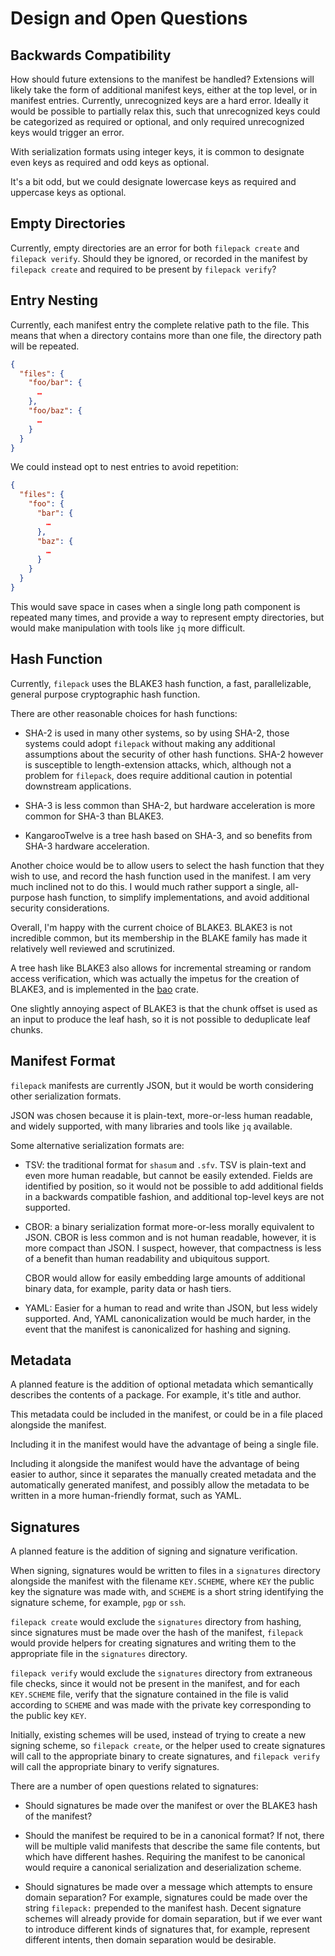 Design and Open Questions
=========================

Backwards Compatibility
-----------------------

How should future extensions to the manifest be handled? Extensions will likely
take the form of additional manifest keys, either at the top level, or in
manifest entries. Currently, unrecognized keys are a hard error. Ideally it
would be possible to partially relax this, such that unrecognized keys could be
categorized as required or optional, and only required unrecognized keys would
trigger an error.

With serialization formats using integer keys, it is common to designate even
keys as required and odd keys as optional.

It's a bit odd, but we could designate lowercase keys as required and uppercase
keys as optional.

Empty Directories
-----------------

Currently, empty directories are an error for both `filepack create` and
`filepack verify`. Should they be ignored, or recorded in the manifest by
`filepack create` and required to be present by `filepack verify`?

Entry Nesting
-------------

Currently, each manifest entry the complete relative path to the file. This
means that when a directory contains more than one file, the directory path
will be repeated.

```json
{
  "files": {
    "foo/bar": {
      …
    },
    "foo/baz": {
      …
    }
  }
}
```

We could instead opt to nest entries to avoid repetition:

```json
{
  "files": {
    "foo": {
      "bar": {
        …
      },
      "baz": {
        …
      }
    }
  }
}
```

This would save space in cases when a single long path component is repeated
many times, and provide a way to represent empty directories, but would make
manipulation with tools like `jq` more difficult.

Hash Function
-------------

Currently, `filepack` uses the BLAKE3 hash function, a fast, parallelizable,
general purpose cryptographic hash function.

There are other reasonable choices for hash functions:

- SHA-2 is used in many other systems, so by using SHA-2, those systems could
  adopt `filepack` without making any additional assumptions about the security
  of other hash functions. SHA-2 however is susceptible to length-extension
  attacks, which, although not a problem for `filepack`, does require
  additional caution in potential downstream applications.

- SHA-3 is less common than SHA-2, but hardware acceleration is more common for
  SHA-3 than BLAKE3.

- KangarooTwelve is a tree hash based on SHA-3, and so benefits from SHA-3
  hardware acceleration.

Another choice would be to allow users to select the hash function that they
wish to use, and record the hash function used in the manifest. I am very much
inclined not to do this. I would much rather support a single, all-purpose hash
function, to simplify implementations, and avoid additional security
considerations.

Overall, I'm happy with the current choice of BLAKE3. BLAKE3 is not incredible
common, but its membership in the BLAKE family has made it relatively well
reviewed and scrutinized.

A tree hash like BLAKE3 also allows for incremental streaming or random access
verification, which was actually the impetus for the creation of BLAKE3, and is
implemented in the [bao](https://github.com/oconnor663/bao) crate.

One slightly annoying aspect of BLAKE3 is that the chunk offset is used as an
input to produce the leaf hash, so it is not possible to deduplicate leaf
chunks.

Manifest Format
---------------

`filepack` manifests are currently JSON, but it would be worth considering
other serialization formats.

JSON was chosen because it is plain-text, more-or-less human readable, and
widely supported, with many libraries and tools like `jq` available.

Some alternative serialization formats are:

- TSV: the traditional format for `shasum` and `.sfv`. TSV is plain-text and
  even more human readable, but cannot be easily extended. Fields are
  identified by position, so it would not be possible to add additional fields
  in a backwards compatible fashion, and additional top-level keys are not
  supported.

- CBOR: a binary serialization format more-or-less morally equivalent to JSON.
  CBOR is less common and is not human readable, however, it is more compact
  than JSON. I suspect, however, that compactness is less of a benefit than
  human readability and ubiquitous support.

  CBOR would allow for easily embedding large amounts of additional binary
  data, for example, parity data or hash tiers.

- YAML: Easier for a human to read and write than JSON, but less widely
  supported. And, YAML canonicalization would be much harder, in the event that
  the manifest is canonicalized for hashing and signing.

Metadata
--------

A planned feature is the addition of optional metadata which semantically
describes the contents of a package. For example, it's title and author.

This metadata could be included in the manifest, or could be in a file placed
alongside the manifest.

Including it in the manifest would have the advantage of being a single file.

Including it alongside the manifest would have the advantage of being easier to
author, since it separates the manually created metadata and the automatically
generated manifest, and possibly allow the metadata to be written in a more
human-friendly format, such as YAML.

Signatures
----------

A planned feature is the addition of signing and signature verification.

When signing, signatures would be written to files in a `signatures` directory
alongside the manifest with the filename `KEY.SCHEME`, where `KEY` the public
key the signature was made with, and `SCHEME` is a short string identifying the
signature scheme, for example, `pgp` or `ssh`.

`filepack create` would exclude the `signatures` directory from hashing, since
signatures must be made over the hash of the manifest, `filepack` would provide
helpers for creating signatures and writing them to the appropriate file in the
`signatures` directory.

`filepack verify` would exclude the `signatures` directory from extraneous file
checks, since it would not be present in the manifest, and for each
`KEY.SCHEME` file, verify that the signature contained in the file is valid
according to `SCHEME` and was made with the private key corresponding to the
public key `KEY`.

Initially, existing schemes will be used, instead of trying to create a new
signing scheme, so `filepack create`, or the helper used to create signatures
will call to the appropriate binary to create signatures, and `filepack verify`
will call the appropriate binary to verify signatures.

There are a number of open questions related to signatures:

- Should signatures be made over the manifest or over the BLAKE3 hash of the
  manifest?

- Should the manifest be required to be in a canonical format? If not, there
  will be multiple valid manifests that describe the same file contents, but
  which have different hashes. Requiring the manifest to be canonical would
  require a canonical serialization and deserialization scheme.

- Should signatures be made over a message which attempts to ensure domain
  separation? For example, signatures could be made over the string `filepack:`
  prepended to the manifest hash. Decent signature schemes will already provide
  for domain separation, but if we ever want to introduce different kinds of
  signatures that, for example, represent different intents, then domain
  separation would be desirable.
